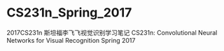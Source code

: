 # CS231n_Spring_2017
2017CS231n 斯坦福李飞飞视觉识别学习笔记 CS231n: Convolutional Neural Networks for Visual Recognition Spring 2017
